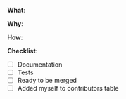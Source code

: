 <!--
Thanks for your interest in the project. I appreciate bugs filed and PRs submitted!
English/日本語(日本語で入力して大丈夫です。日本語の方が迅速です)
-->

<!-- What changes are being made? (What feature/bug is being fixed here?) / 何が変更されていますか？-->
**What**:


<!-- Why are these changes necessary? / なぜその変更をする必要がありましたか？-->
**Why**:


<!-- How were these changes implemented? / これらの変更をどのように実装しましたか？-->
**How**:


**Checklist**: <!-- add "N/A" to the end of each line that's irrelevant to your changes to check an item, place an "x" in the box like so: "- [x] Documentation" -->

* [ ] Documentation
* [ ] Tests
* [ ] Ready to be merged <!-- In your opinion, is this ready to be merged as soon as it's reviewed? -->
* [ ] Added myself to contributors table <!-- this is optional, see the contributing guidelines for instructions -->

<!-- feel free to add additional comments. -->
